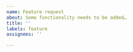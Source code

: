 ```yaml
---
name: Feature request
about: Some functionality needs to be added…
title: ''
labels: feature
assignees: ''

---
```



